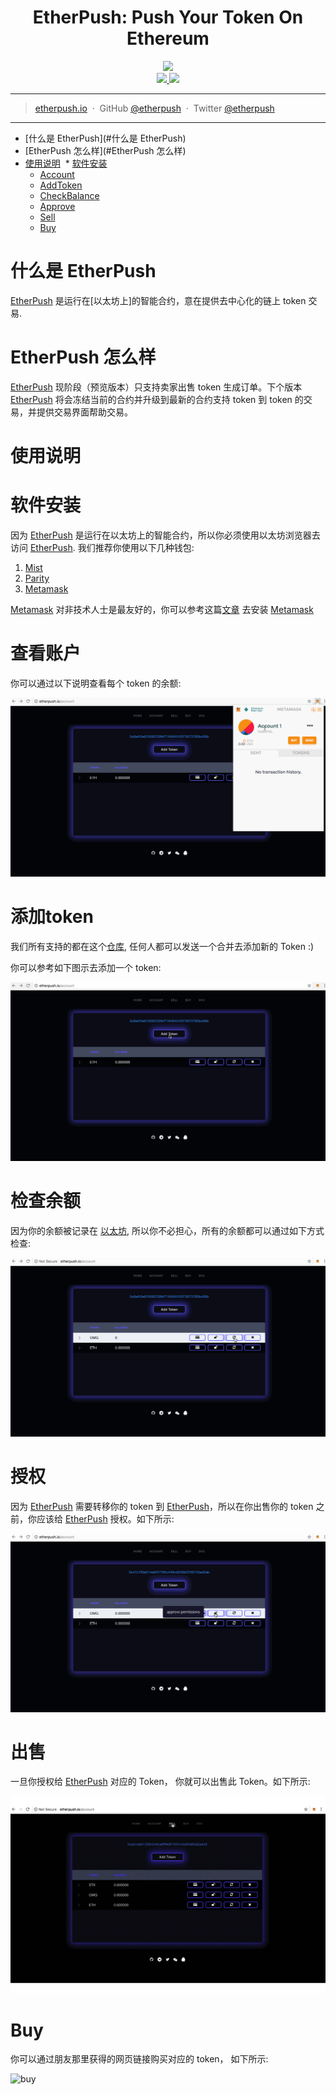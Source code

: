 
<h1 align="center">EtherPush: Push Your Token On Ethereum</h1>

<p align="center">
  <img src="https://cdn.rawgit.com/etherpush/logo/master/logo-large.png" width="300"/>
  <br />
  <a href="https://img.shields.io/badge/branch-master-brightgreen.svg?style=flat-square">
    <img src="https://img.shields.io/badge/branch-master-brightgreen.svg?style=flat-square" />
  </a>
  <a href="https://img.shields.io/badge/license-MIT-blue.svg">
    <img src="https://img.shields.io/badge/license-MIT-blue.svg" />
  </a>
</p>

---

> [etherpush.io](https://etherpush.io) &nbsp;&middot;&nbsp;
> GitHub [@etherpush](https://github.com/etherpush) &nbsp;&middot;&nbsp;
> Twitter [@etherpush](https://twitter.com/etherpush)

---

[etherpush]: https://etherpush.io
[ethereum]: https://ethereum.org
[以太坊]: https://ethereum.org
[Metamask]: https://metamask.io/
[Mist]:https://github.com/ethereum/mist/releases
[Parity]:https://github.com/paritytech/parity/releases

* [什么是 EtherPush](#什么是 EtherPush)
* [EtherPush 怎么样](#EtherPush 怎么样)
* [使用说明](#使用说明)
  * [软件安装](#软件安装)
  * [Account](#account)
  * [AddToken](#addtoken)
  * [CheckBalance](#checkbalance)
  * [Approve](#approve)
  * [Sell](#sell)
  * [Buy](#buy)
  
# 什么是 EtherPush

[EtherPush] 是运行在[以太坊上]的智能合约，意在提供去中心化的链上 token 交易.

# EtherPush 怎么样

[EtherPush] 现阶段（预览版本）只支持卖家出售 token 生成订单。下个版本 [EtherPush] 将会冻结当前的合约并升级到最新的合约支持 token 到 token 的交易，并提供交易界面帮助交易。

# 使用说明

# 软件安装

因为 [EtherPush] 是运行在以太坊上的智能合约，所以你必须使用以太坊浏览器去访问 [EtherPush]. 我们推荐你使用以下几种钱包:

  1. [Mist](https://github.com/ethereum/mist/releases)
  2. [Parity](https://github.com/paritytech/parity/releases)
  3. [Metamask](https://metamask.io/)

[Metamask](https://metamask.io/) 对非技术人士是最友好的，你可以参考这篇[文章]((/docs/metamask/install-en.md)) 去安装 [Metamask]

# 查看账户

你可以通过以下说明查看每个 token 的余额:

![account](/docs/account.gif)

# 添加token

我们所有支持的都在这个[仓库](https://github.com/etherpush/ERC20-tokens), 任何人都可以发送一个合并去添加新的 Token :)

你可以参考如下图示去添加一个 token:

![addtoken](/docs/addtoken.gif)

# 检查余额

因为你的余额被记录在 [以太坊], 所以你不必担心，所有的余额都可以通过如下方式检查:

![checkbalance](/docs/checkbalance.gif)

# 授权


因为 [EtherPush] 需要转移你的 token 到 [EtherPush]，所以在你出售你的 token 之前，你应该给 [EtherPush] 授权。如下所示:


![approve](/docs/approve.gif)

# 出售

一旦你授权给 [EtherPush] 对应的 Token， 你就可以出售此 Token。如下所示:

![sell](/docs/sell.gif)

# Buy

你可以通过朋友那里获得的网页链接购买对应的 token， 如下所示:

![buy](/docs/buy.gif)
